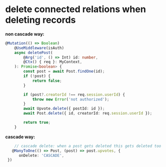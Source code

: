 # delete connected relations when deleting records

**non cascade way:**

```typescript
@Mutation(() => Boolean)
    @UseMiddleware(isAuth)
    async deletePost(
        @Arg('id', () => Int) id: number,
        @Ctx() { req }: MyContext,
    ): Promise<boolean> {
        const post = await Post.findOne(id);
        if (!post) {
            return false;
        }

        if (post?.creatorId !== req.session.userId) {
            throw new Error('not authorized');
        }
        await Upvote.delete({ postId: id });
        await Post.delete({ id, creatorId: req.session.userId });

        return true;
    }
```

**cascade way:**

 ```typescript
     // cascade delete: when a post gets deleted this gets deleted too
    @ManyToOne(() => Post, (post) => post.upvotes, {
       onDelete: 'CASCADE',
  })
```
